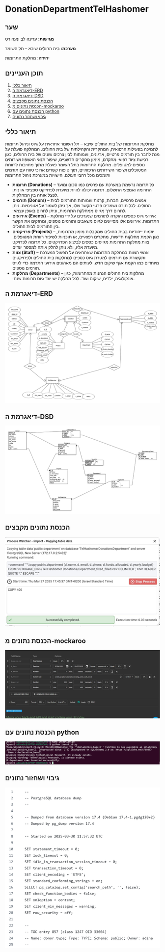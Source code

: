# DonationDepartmentTelHashomer
## שער
**מגישות:** עדינה לב ונעה רט

**מערכת:** בית החולים שיבא – תל השומר

**יחידה:** מחלקת התרומות

## תוכן העניינים
1. [תיאור כללי](#תיאור-כללי)
2. [דיאגרמת ה-ERD](#דיאגרמת-ה-ERD)
3. [דיאגרמת ה-DSD](#דיאגרמת-ה-DSD)
4. [הכנסת נתונים מקבצים](#הכנסת-נתונים-מקבצים)
5. [הכנסת נתונים מ-mockaroo](#הכנסת-נתונים-מ-mockaroo)
6. [הכנסת נתונים עם python](#הכנסת-נתונים-עם-python)
7. [גיבוי ושחזור נתונים](#גיבוי-ושחזור-נתונים)
   
## תיאור כללי
מחלקת התרומות של בית החולים שיבא – תל השומר אחראית על גיוס וניהול תרומות לתמיכה בפעילות הרפואית, המחקרית והקהילתית של בית החולים. המחלקה פועלת על מנת לחבר בין תורמים פרטיים, ארגונים, ועמותות לבין צרכים שונים של בית החולים, כגון רכישת ציוד רפואי מתקדם, מימון מחקרים חדשניים, שיפור תנאי האשפוז ושירותים נוספים למטופלים. מחלקת התרומות בתל השומר פועלת מתוך מחויבות לרווחת המטופלים ושיפור השירותים הרפואיים, תוך טיפוח קשרים ארוכי טווח עם תורמים ותומכים מכל רחבי העולם.
הישויות במערכת ניהול התרומות
- **תרומות (Donations)** – כל תרומה נרשמת במערכת עם פרטים כמו סכום ומועד התרומה ואמצעי התשלום. תרומה יכולה להיות מיועדת לפרוייקט ספציפי או ניתן לפצל אותה בין המחלקות.  
- **תורמים (Donors)** – אנשים פרטיים, חברות, קרנות ועמותות התורמים לבית החולים. לכל תורם נשמרים פרטי הקשר שלו, אך ניתן לשמור על אנונימיות. ניתן לתרום דרך מגייס ממחלקת התרומות, וניתן לתרום באופן עצמאי. 
- **אירועים (Events)** – אירועי גיוס כספים והוקרה לתורמים שנערכים על ידי מחלקת התרומות. אירועים אלו מסייעים לגיוס משאבים ותורמים נוספים, ומחזקים את הקשר בין התורמים לבית החולים.
- **פרויקטים (Projects)** – יוזמות ייחודיות בבית החולים שמקבלות מימון מתרומות, כגון הקמת מחלקות חדשות, מחקרים רפואיים, או תוכניות לשיפור רווחת המטופלים. צוות מחלקת התרומות מגייסים כספים לביצוע הפרויקטים. כל תרומה לפרויקט מיועדת אליו, ולא ניתן לחלק אותה למספר יעדים. 
- **צוות (Staff)** – אנשי הצוות במחלקת התרומות שאחראים על תפעול המערכת ותקשורת עם תורמים למטרת גיוס כספים למחלקות בית החולים ולפרויקטים מיוחדים כמו הקמת אגף שיקום חדש. לעיתים הם מארגנים אירועי התרמה כדי לגייס תורמים נוספים.
- **מחלקות (Departments)** – מחלקות בית החולים הנהנות מהתרומות, כגון אונקולוגיה, ילדים, שיקום ועוד. לכל מחלקה יש יעד גיוס תרומות שנתי.

## דיאגרמת ה-ERD
![ERD](https://raw.githubusercontent.com/noa-rat/DonationDepartmentTelHashomer/main/ERD.png)

## דיאגרמת ה-DSD
![DSD](https://raw.githubusercontent.com/noa-rat/DonationDepartmentTelHashomer/main/RelationalSchema.png)


## הכנסת נתונים מקבצים
![csv](https://raw.githubusercontent.com/noa-rat/DonationDepartmentTelHashomer/main/WhatsApp%20Image%202025-03-30%20at%2011.46.19_c11728f2%20(1).jpg)

## הכנסת נתונים מ-mockaroo
![mocaroo](https://raw.githubusercontent.com/noa-rat/DonationDepartmentTelHashomer/main/mockarooFiles/Donations_Mockaroo.jpg)

## הכנסת נתונים עם python
![python](https://raw.githubusercontent.com/noa-rat/DonationDepartmentTelHashomer/main/Programming/insert_to_pgadmin_output.jpg)

## גיבוי ושחזור נתונים
![גיבוי](https://raw.githubusercontent.com/noa-rat/DonationDepartmentTelHashomer/main/%D7%A6%D7%99%D7%9C%D7%95%D7%9D%20%D7%9E%D7%A1%D7%9A%202025-03-30%20154727.png)
